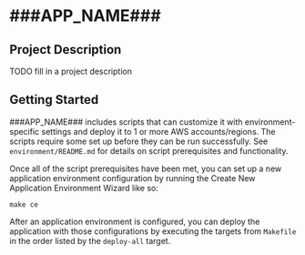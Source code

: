 # ###APP_NAME###

## Project Description

TODO fill in a project description

## Getting Started

###APP_NAME### includes scripts that can customize it with environment-specific
settings and deploy it to 1 or more AWS accounts/regions. The scripts require some
set up before they can be run successfully. See `environment/README.md` for details
on script prerequisites and functionality.

Once all of the script prerequisites have been met, you can set up a new application
environment configuration by running the Create New Application Environment Wizard
like so:
```
make ce
```

After an application environment is configured, you can deploy the application with
those configurations by executing the targets from `Makefile` in the 
order listed by the `deploy-all` target.
